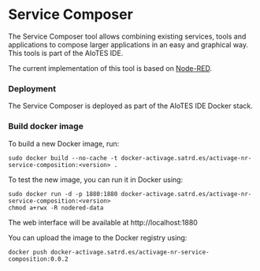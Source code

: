 # Service Composer
The Service Composer tool allows combining existing services, tools and applications to compose larger applications in an easy and graphical way. This tools is part of the AIoTES IDE.


The current implementation of this tool is based on [Node-RED](https://nodered.org/).



### Deployment

The Service Composer is deployed as part of the AIoTES IDE Docker stack.



### Build docker image

To build a new Docker image, run:

`sudo docker build --no-cache -t docker-activage.satrd.es/activage-nr-service-composition:<version> .`


To test the new image, you can run it in Docker using:
```
sudo docker run -d -p 1880:1880 docker-activage.satrd.es/activage-nr-service-composition:<version>
chmod a+rwx -R nodered-data
```

The web interface will be available at http://localhost:1880


You can upload the image to the Docker registry using:

`docker push docker-activage.satrd.es/activage-nr-service-composition:0.0.2`

